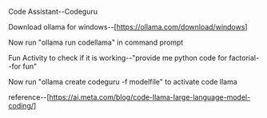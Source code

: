 Code Assistant--Codeguru

Download ollama for windows--[https://ollama.com/download/windows]


Now run "ollama run codellama" in command prompt

Fun Activity to check if it is working--"provide me python code for factorial--for fun"

Now run "ollama create codeguru -f modelfile" to activate code llama


reference--[https://ai.meta.com/blog/code-llama-large-language-model-coding/]
